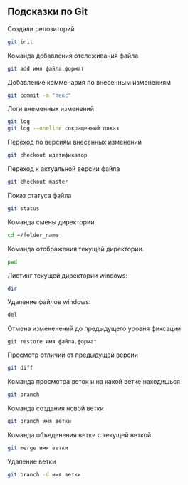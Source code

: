 ## Подсказки по Git

Создали репозиторий
```sh
git init
```
Команда добавления отслеживания файла
```sh
git add имя файла.формат
```
Добавление комменария по внесенным изменениям
```sh
git commit -m "текс"
```
Логи внеменных изменений
```sh
git log
git log --oneline сокращенный показ
```
Переход по версиям внесенных изменений
```sh
git checkout идетификатор
```
Переход к актуальной версии файла
```sh
git checkout master
```
Показ статуса файла
```sh
git status
```
Команда смены директории
```sh
cd ~/folder_name
```
Команда отображения текущей директории.
```sh
pwd
```
Листинг текущей директории windows:
```sh
dir
```
Удаление файлов windows:
```sh
del 
```
Отмена измененений до предыдущего уровня фиксации
```
git restore имя файла.формат
```
Просмотр отличий от предыдущей версии
```sh
git diff
```
Команда просмотра веток и на какой ветке находишься
```sh
git branch
```
Команда создания новой ветки
```sh
git branch имя ветки
```
Команда объеденения ветки с текущей веткой
```sh
git merge имя ветки
```
Удаление ветки
```sh
git branch -d имя ветки
```
